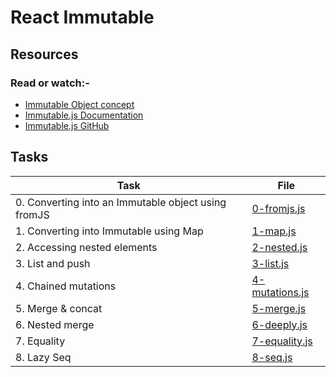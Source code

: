 # React Immutable

## Resources

### Read or watch:-

* [Immutable Object concept](https://intranet.alxswe.com/rltoken/C34VL1Db887N_zzjmpOU_w)
* [Immutable.js Documentation](https://intranet.alxswe.com/rltoken/oDyg_FOCdEEcLfpNnSMWmg)
* [Immutable.js GitHub](https://intranet.alxswe.com/rltoken/Za6PJtr1M59G7ktu5D_X3g)

## Tasks

| Task | File |
| ---- | ---- |
| 0. Converting into an Immutable object using fromJS | [0-fromjs.js](./0-fromjs.js) |
| 1. Converting into Immutable using Map | [1-map.js](./1-map.js) |
| 2. Accessing nested elements | [2-nested.js](./2-nested.js) |
| 3. List and push | [3-list.js](./3-list.js) |
| 4. Chained mutations | [4-mutations.js](./4-mutations.js) |
| 5. Merge & concat | [5-merge.js](./5-merge.js) |
| 6. Nested merge | [6-deeply.js](./6-deeply.js) |
| 7. Equality | [7-equality.js](./7-equality.js) |
| 8. Lazy Seq | [8-seq.js](./8-seq.js) |
